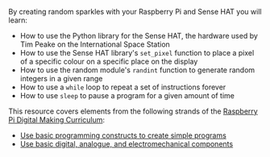 By creating random sparkles with your Raspberry Pi and Sense HAT you will learn:

- How to use the Python library for the Sense HAT, the hardware used by Tim Peake on the International Space Station
- How to use the Sense HAT library's `set_pixel` function to place a pixel of a specific colour on a specific place on the display
- How to use the random module's `randint` function to generate random integers in a given range
- How to use a `while` loop to repeat a set of instructions forever
- How to use `sleep` to pause a program for a given amount of time

This resource covers elements from the following strands of the [Raspberry Pi Digital Making Curriculum](https://www.raspberrypi.org/curriculum/):

- [Use basic programming constructs to create simple programs](https://www.raspberrypi.org/curriculum/programming/creator)
- [Use basic digital, analogue, and electromechanical components](https://www.raspberrypi.org/curriculum/physical-computing/creator)
